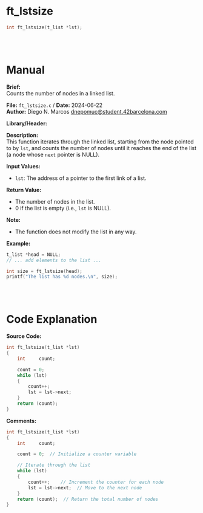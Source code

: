 # ft_lstsize
``` c 
int	ft_lstsize(t_list *lst);
```
<br>
<br>

# Manual
**Brief:**  
Counts the number of nodes in a linked list.

**File:** `ft_lstsize.c` / **Date:** 2024-06-22  
**Author:** Diego N. Marcos <dnepomuc@student.42barcelona.com>

**Library/Header:**



**Description:**  
This function iterates through the linked list, starting from the node pointed to by `lst`, and counts the number of nodes until it reaches the end of the list (a node whose `next` pointer is NULL).

**Input Values:**  
* `lst`: The address of a pointer to the first link of a list.

**Return Value:**  
* The number of nodes in the list.
* 0 if the list is empty (i.e., `lst` is NULL).

**Note:**
- The function does not modify the list in any way.

**Example:**  
```c
t_list *head = NULL;
// ... add elements to the list ...

int size = ft_lstsize(head);
printf("The list has %d nodes.\n", size);
```

<br>
<br>

# Code Explanation
**Source Code:**
``` C
int	ft_lstsize(t_list *lst)
{
	int		count;

	count = 0;
	while (lst)
	{
		count++;
		lst = lst->next;
	}
	return (count);
}
```


**Comments:**
```C
int ft_lstsize(t_list *lst)
{
    int     count;

    count = 0;  // Initialize a counter variable

    // Iterate through the list
    while (lst)  
    {
        count++;    // Increment the counter for each node
        lst = lst->next;  // Move to the next node
    }
    return (count);  // Return the total number of nodes
}
```